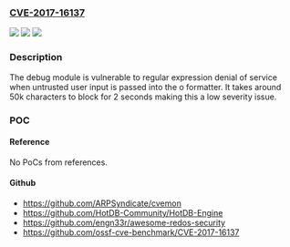 ### [CVE-2017-16137](https://cve.mitre.org/cgi-bin/cvename.cgi?name=CVE-2017-16137)
![](https://img.shields.io/static/v1?label=Product&message=debug%20node%20module&color=blue)
![](https://img.shields.io/static/v1?label=Version&message=%3C%3D%202.6.8%20%7C%7C%20%3E%3D%203.0.0%20%3C%3D%203.0.1%20&color=brightgreen)
![](https://img.shields.io/static/v1?label=Vulnerability&message=Denial%20of%20Service%20(CWE-400)&color=brightgreen)

### Description

The debug module is vulnerable to regular expression denial of service when untrusted user input is passed into the o formatter. It takes around 50k characters to block for 2 seconds making this a low severity issue.

### POC

#### Reference
No PoCs from references.

#### Github
- https://github.com/ARPSyndicate/cvemon
- https://github.com/HotDB-Community/HotDB-Engine
- https://github.com/engn33r/awesome-redos-security
- https://github.com/ossf-cve-benchmark/CVE-2017-16137

